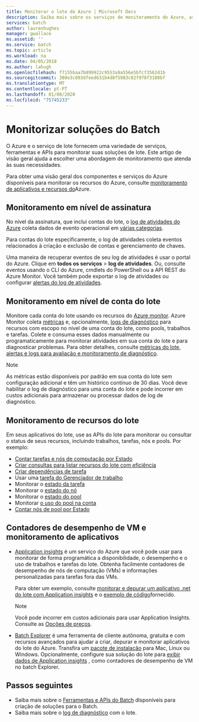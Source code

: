 ```yaml
---
title: Monitorar o lote do Azure | Microsoft Docs
description: Saiba mais sobre os serviços de monitoramento do Azure, as métricas, os logs de diagnóstico e outros recursos de monitoramento para o lote do Azure.
services: batch
author: laurenhughes
manager: gwallace
ms.assetid: ''
ms.service: batch
ms.topic: article
ms.workload: na
ms.date: 04/05/2018
ms.author: lahugh
ms.openlocfilehash: f7155baa7b899922c9553a9a556e5bfcf3562d1b
ms.sourcegitcommit: 380e3c893dfeed631b4d8f5983c02f978f3188bf
ms.translationtype: MT
ms.contentlocale: pt-PT
ms.lasthandoff: 01/08/2020
ms.locfileid: "75745233"
---
```

# <a name="monitor-batch-solutions"></a>Monitorizar soluções do Batch

O Azure e o serviço de lote fornecem uma variedade de serviços, ferramentas e APIs para monitorar suas soluções de lote. Este artigo de visão geral ajuda a escolher uma abordagem de monitoramento que atenda às suas necessidades.

Para obter uma visão geral dos componentes e serviços do Azure disponíveis para monitorar os recursos do Azure, consulte [monitoramento de aplicativos e recursos do](../monitoring-and-diagnostics/monitoring-overview.md)Azure.

## <a name="subscription-level-monitoring"></a>Monitoramento em nível de assinatura

No nível da assinatura, que inclui contas do lote, o [log de atividades do Azure](../azure-monitor/platform/platform-logs-overview.md) coleta dados de evento operacional em [várias categorias](../azure-monitor/platform/activity-log-view.md#categories-in-the-activity-log).

Para contas do lote especificamente, o log de atividades coleta eventos relacionados à criação e exclusão de contas e gerenciamento de chaves.

Uma maneira de recuperar eventos de seu log de atividades é usar o portal do Azure. Clique em **todos os serviços** > **log de atividades**. Ou, consulte eventos usando o CLI do Azure, cmdlets do PowerShell ou a API REST do Azure Monitor. Você também pode exportar o log de atividades ou configurar [alertas do log de atividades](../monitoring-and-diagnostics/monitoring-activity-log-alerts-new-experience.md).

## <a name="batch-account-level-monitoring"></a>Monitoramento em nível de conta do lote

Monitore cada conta do lote usando os recursos do [Azure monitor](../azure-monitor/overview.md). Azure Monitor coleta [métricas](../azure-monitor/platform/data-platform-metrics.md) e, opcionalmente, [logs de diagnóstico](../azure-monitor/platform/platform-logs-overview.md) para recursos com escopo no nível de uma conta do lote, como pools, trabalhos e tarefas. Colete e consuma esses dados manualmente ou programaticamente para monitorar atividades em sua conta do lote e para diagnosticar problemas. Para obter detalhes, consulte [métricas do lote, alertas e logs para avaliação e monitoramento de diagnóstico](batch-diagnostics.md).
 
> [!NOTE]
> As métricas estão disponíveis por padrão em sua conta do lote sem configuração adicional e têm um histórico contínuo de 30 dias. Você deve habilitar o log de diagnóstico para uma conta do lote e pode incorrer em custos adicionais para armazenar ou processar dados de log de diagnóstico. 

## <a name="batch-resource-monitoring"></a>Monitoramento de recursos do lote

Em seus aplicativos do lote, use as APIs do lote para monitorar ou consultar o status de seus recursos, incluindo trabalhos, tarefas, nós e pools. Por exemplo:

* [Contar tarefas e nós de computação por Estado](batch-get-resource-counts.md)
* [Criar consultas para listar recursos do lote com eficiência](batch-efficient-list-queries.md)
* [Criar dependências de tarefa](batch-task-dependencies.md)
* Usar uma [tarefa do Gerenciador de trabalho](/rest/api/batchservice/job/add#jobmanagertask)
* Monitorar o [estado da tarefa](/rest/api/batchservice/task/list#taskstate)
* Monitorar o [estado do nó](/rest/api/batchservice/computenode/list#computenodestate)
* Monitorar o [estado do pool](/rest/api/batchservice/pool/get#poolstate)
* Monitorar [o uso do pool na conta](/rest/api/batchservice/pool/listusagemetrics)
* [Contar nós de pool por Estado](/rest/api/batchservice/account/listpoolnodecounts)

## <a name="vm-performance-counters-and-application-monitoring"></a>Contadores de desempenho de VM e monitoramento de aplicativos

* [Application insights](../azure-monitor/app/app-insights-overview.md) é um serviço do Azure que você pode usar para monitorar de forma programática a disponibilidade, o desempenho e o uso de trabalhos e tarefas do lote. Obtenha facilmente contadores de desempenho de nós de computação (VMs) e informações personalizadas para tarefas fora das VMs. 

  Para obter um exemplo, consulte [monitorar e depurar um aplicativo .net do lote com Application insights](monitor-application-insights.md) e o [exemplo de código](https://github.com/Azure/azure-batch-samples/tree/master/CSharp/ArticleProjects/ApplicationInsights)fornecido.

  > [!NOTE]
  > Você pode incorrer em custos adicionais para usar Application Insights. Consulte as [Opções de preços](https://azure.microsoft.com/pricing/details/application-insights/). 
  >

* [Batch Explorer](https://github.com/Azure/BatchExplorer) é uma ferramenta de cliente autônoma, gratuita e com recursos avançados para ajudar a criar, depurar e monitorar aplicativos do lote do Azure. Transfira um [pacote de instalação](https://azure.github.io/BatchExplorer/) para Mac, Linux ou Windows. Opcionalmente, configure sua solução do lote para [exibir dados de Application insights](https://github.com/Azure/batch-insights) , como contadores de desempenho de VM no batch Explorer.


## <a name="next-steps"></a>Passos seguintes

* Saiba mais sobre o [Ferramentas e APIs do Batch](batch-apis-tools.md) disponíveis para criação de soluções para o Batch.
* Saiba mais sobre o [log de diagnóstico](batch-diagnostics.md) com o lote.
